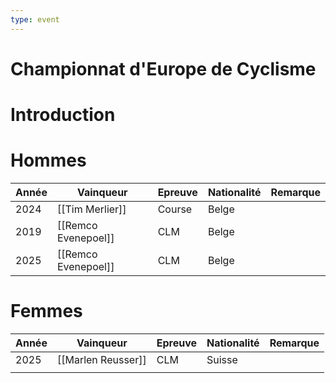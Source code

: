 ```yaml
---
type: event
---
```


# Championnat d'Europe de Cyclisme

# Introduction

# Hommes

| Année | Vainqueur           | Epreuve | Nationalité | Remarque |
| ----- | ------------------- | ------- | ----------- | -------- |
| 2024  | [[Tim Merlier]]     | Course  | Belge       |          |
| 2019  | [[Remco Evenepoel]] | CLM     | Belge       |          |
| 2025  | [[Remco Evenepoel]] | CLM     | Belge       |          |
# Femmes

| Année | Vainqueur          | Epreuve | Nationalité | Remarque |
| ----- | ------------------ | ------- | ----------- | -------- |
| 2025  | [[Marlen Reusser]] | CLM     | Suisse      |          |
|       |                    |         |             |          |
